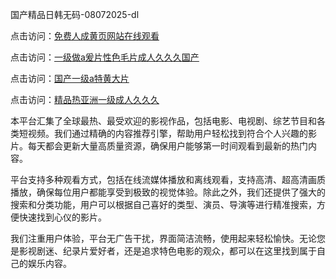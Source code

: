 国产精品日韩无码-08072025-dl

点击访问：<a href="https://heiliaoxwd5i8.pages.dev">免费人成黄页网站在线观看</a>

点击访问：<a href="https://heiliaowzu4ur.pages.dev">一级做a爰片性色毛片成人久久久国产</a>

点击访问：<a href="https://heiliaozj3tjd.pages.dev">国产一级a特黄大片</a>

点击访问：<a href="https://heiliaoe8ajia.pages.dev">精品热亚洲一级成人久久久</a>

本平台汇集了全球最热、最受欢迎的影视作品，包括电影、电视剧、综艺节目和各类短视频。我们通过精确的内容推荐引擎，帮助用户轻松找到符合个人兴趣的影片。每天都会更新大量高质量资源，确保用户能够第一时间观看到最新的热门内容。

平台支持多种观看方式，包括在线流媒体播放和离线观看，支持高清、超高清画质播放，确保每位用户都能享受到极致的视觉体验。除此之外，我们还提供了强大的搜索和分类功能，用户可以根据自己喜好的类型、演员、导演等进行精准搜索，方便快速找到心仪的影片。

我们注重用户体验，平台无广告干扰，界面简洁流畅，使用起来轻松愉快。无论您是影视剧迷、纪录片爱好者，还是追求特色电影的观众，都可以在这里找到属于自己的娱乐内容。

<span style="display:none;">[Canonical link](https://github.com/ai08072025/ai03 ）</span>
